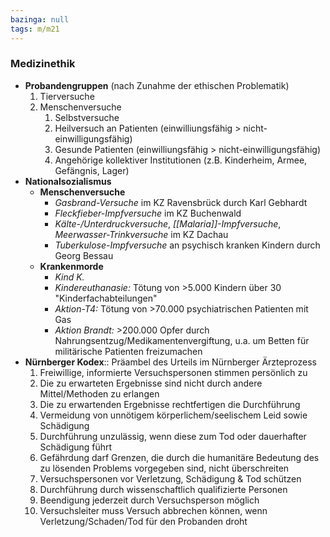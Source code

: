 ```yaml
---
bazinga: null
tags: m/m21
---
```

### Medizinethik
- **Probandengruppen** (nach Zunahme der ethischen Problematik)
	1. Tierversuche
	2. Menschenversuche
		1. Selbstversuche
		2. Heilversuch an Patienten (einwilliungsfähig > nicht-einwilligungsfähig)
		3. Gesunde Patienten (einwilliungsfähig > nicht-einwilligungsfähig)
		4. Angehörige kollektiver Institutionen (z.B. Kinderheim, Armee, Gefängnis, Lager)
- **Nationalsozialismus**
	- **Menschenversuche**
		- *Gasbrand-Versuche* im KZ Ravensbrück durch Karl Gebhardt
		- *Fleckfieber-Impfversuche* im KZ Buchenwald
		- *Kälte-/Unterdruckversuche*, *[[Malaria]]-Impfversuche*, *Meerwasser-Trinkversuche* im KZ Dachau
		- *Tuberkulose-Impfversuche* an psychisch kranken Kindern durch Georg Bessau
	- **Krankenmorde**
		- *Kind K.*
		- *Kindereuthanasie:* Tötung von >5.000 Kindern über 30 "Kinderfachabteilungen"
		- *Aktion-T4:* Tötung von >70.000 psychiatrischen Patienten mit Gas
		- *Aktion Brandt:* >200.000 Opfer durch Nahrungsentzug/Medikamentenvergiftung, u.a. um Betten für militärische Patienten freizumachen
- **Nürnberger Kodex**:: Präambel des Urteils im Nürnberger Ärzteprozess
	1. Freiwillige, informierte Versuchspersonen stimmen persönlich zu
	2. Die zu erwarteten Ergebnisse sind nicht durch andere Mittel/Methoden zu erlangen 
	3. Die zu erwartenden Ergebnisse rechtfertigen die Durchführung 
	4. Vermeidung von unnötigem körperlichem/seelischem Leid sowie Schädigung 
	5. Durchführung unzulässig, wenn diese zum Tod oder dauerhafter Schädigung führt 
	6. Gefährdung darf Grenzen, die durch die humanitäre Bedeutung des zu lösenden Problems vorgegeben sind, nicht überschreiten 
	7. Versuchspersonen vor Verletzung, Schädigung & Tod schützen 
	8. Durchführung durch wissenschaftlich qualifizierte Personen 
	9. Beendigung jederzeit durch Versuchsperson möglich 
	10. Versuchsleiter muss Versuch abbrechen können, wenn Verletzung/Schaden/Tod für den Probanden droht